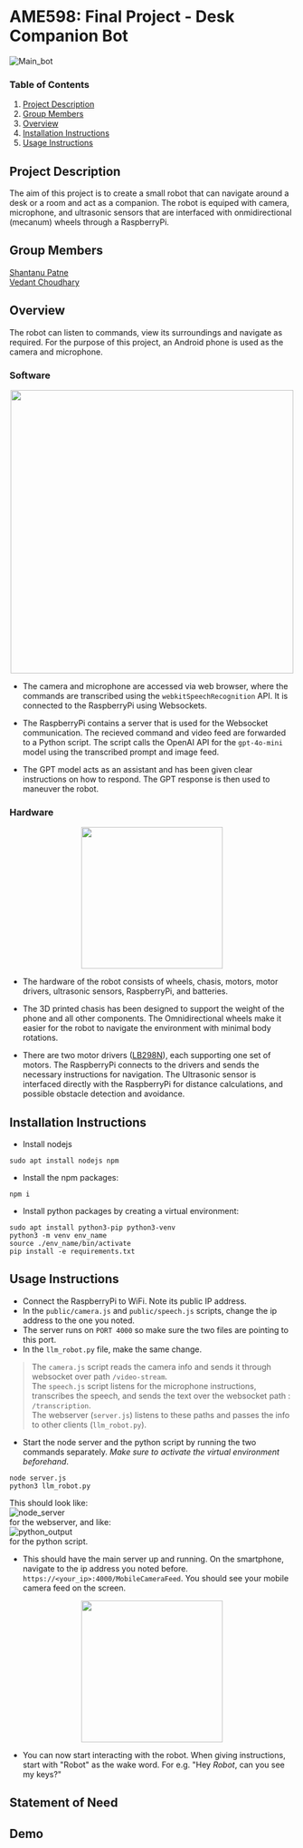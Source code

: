 # AME598: Final Project - Desk Companion Bot

![Main_bot](assets/final_bot.jpg)

### Table of Contents
1. [Project Description](#project-description)
2. [Group Members](#group-members)
3. [Overview](#overview)
4. [Installation Instructions](#installation-instructions)
5. [Usage Instructions](#usage-instructions)

## Project Description
The aim of this project is to create a small robot that can navigate around a  desk or a room and act as a companion. The robot is equiped with camera, microphone, and ultrasonic sensors that are interfaced with onmidirectional (mecanum) wheels through a RaspberryPi.

## Group Members
[Shantanu Patne](https://github.com/sapatne)  
[Vedant Choudhary](https://github.com/VedantC2307)

## Overview
The robot can listen to commands, view its surroundings and navigate as required. For the purpose of this project, an Android phone is used as the camera and microphone. 

### Software
<p align="center">
    <img src="assets/Block_diagram.png" width="500"/>
</p>

- The camera and microphone are accessed via web browser, where the commands are transcribed using the `webkitSpeechRecognition` API. It is connected to the RaspberryPi using Websockets. 
 
- The RaspberryPi contains a server that is used for the Websocket communication. The recieved command and video feed are forwarded to a Python script. The script calls the OpenAI API for the `gpt-4o-mini` model using the transcribed prompt and image feed. 

- The GPT model acts as an assistant and has been given clear instructions on how to respond. The GPT response is then used to maneuver the robot.

### Hardware
<p align="center">
<img src="assets/robot.jpg" width="250"/>
</p>
  
- The hardware of the robot consists of wheels, chasis, motors, motor drivers, ultrasonic sensors, RaspberryPi, and batteries.

- The 3D printed chasis has been designed to support the weight of the phone and all other components. The Omnidirectional wheels make it easier for the robot to navigate the environment with minimal body rotations. 

- There are two motor drivers ([LB298N](https://www.makerfabs.com/l298n-motor-driver-board.html)), each supporting one set of motors. The RaspberryPi connects to the drivers and sends the necessary instructions for navigation. The Ultrasonic sensor is interfaced directly with the RaspberryPi for distance calculations, and possible obstacle detection and avoidance.


## Installation Instructions

- Install nodejs
```
sudo apt install nodejs npm
```
- Install the npm packages:
```
npm i
```
- Install python packages by creating a virtual environment:
```
sudo apt install python3-pip python3-venv
python3 -m venv env_name
source ./env_name/bin/activate
pip install -e requirements.txt
```

## Usage Instructions

- Connect the RaspberryPi to WiFi. Note its public IP address.
- In the `public/camera.js` and `public/speech.js` scripts, change the ip address to the one you noted. 
- The server runs on `PORT 4000` so make sure the two files are pointing to this port.
- In the `llm_robot.py` file, make the same change.

> The `camera.js` script reads the camera info and sends it through websocket over path `/video-stream`.  
> The `speech.js` script listens for the microphone instructions, transcribes the speech, and sends the text over the websocket path : `/transcription`.  
> The webserver (`server.js`) listens to these paths and passes the info to other clients (`llm_robot.py`).

- Start the node server and the python script by running the two commands separately. *Make sure to activate the virtual environment beforehand*.
```
node server.js
python3 llm_robot.py
```

This should look like:  
![node_server](assets/server_output.png)  
for the webserver, and like:  
![python_output](assets/python_output.png)  
for the python script.
- This should have the main server up and running. On the smartphone, navigate to the ip address you noted before.
` https://<your_ip>:4000/MobileCameraFeed`. You should see your mobile camera feed on the screen.
<p align="center">
<img src="assets/phone_screen.png" width="250"/>
</p>

- You can now start interacting with the robot. When giving instructions, start with "Robot" as the wake word. For e.g. "Hey *Robot*, can you see my keys?"

## Statement of Need


## Demo

